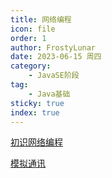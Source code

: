 ```yaml
---
title: 网络编程
icon: file
order: 1
author: FrostyLunar
date: 2023-06-15 周四
category:
	- JavaSE阶段
tag:
	- Java基础
sticky: true
index: true
---
```



[初识网络编程](01_初识网络编程/初识网络编程.md)

[模拟通讯](02_模拟通讯/模拟通讯.md)